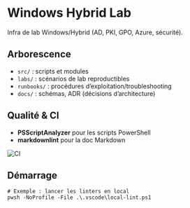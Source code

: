 # Windows Hybrid Lab

Infra de lab Windows/Hybrid (AD, PKI, GPO, Azure, sécurité).

## Arborescence
- `src/` : scripts et modules
- `labs/` : scénarios de lab reproductibles
- `runbooks/` : procédures d’exploitation/troubleshooting
- `docs/` : schémas, ADR (décisions d’architecture)

## Qualité & CI
- **PSScriptAnalyzer** pour les scripts PowerShell
- **markdownlint** pour la doc Markdown

![CI](https://github.com/gdesoutter/windows-hybrid-lab/actions/workflows/ci.yml/badge.svg)

## Démarrage
```pwsh
# Exemple : lancer les linters en local
pwsh -NoProfile -File .\.vscode\local-lint.ps1
